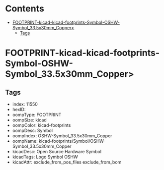 



Contents
========

* [FOOTPRINT-kicad-kicad-footprints-Symbol-OSHW-Symbol_33.5x30mm_Copper>](#footprint-kicad-kicad-footprints-symbol-oshw-symbol_335x30mm_copper)
	* [Tags](#tags)

# FOOTPRINT-kicad-kicad-footprints-Symbol-OSHW-Symbol_33.5x30mm_Copper>

## Tags

- index: 11550
- hexID: 
- oompType: FOOTPRINT
- oompSize: kicad
- oompColor: kicad-footprints
- oompDesc: Symbol
- oompIndex: OSHW-Symbol_33.5x30mm_Copper
- oompName: kicad-footprints/Symbol/OSHW-Symbol_33.5x30mm_Copper
- kicadDesc: Open Source Hardware Symbol
- kicadTags: Logo Symbol OSHW
- kicadAttr: exclude_from_pos_files exclude_from_bom
